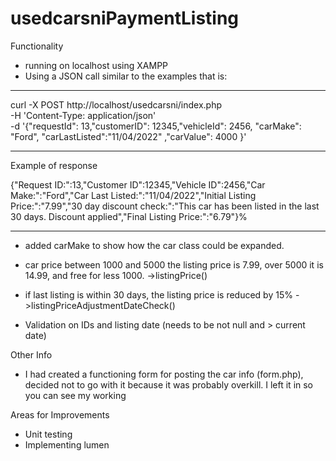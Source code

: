 # usedcarsniPaymentListing

Functionality
- running on localhost using XAMPP
- Using a JSON call similar to the examples that is:
----------------------------------------------------------

curl -X POST http://localhost/usedcarsni/index.php \
   -H 'Content-Type: application/json' \
   -d '{"requestId": 13,"customerID": 12345,"vehicleId": 2456,  "carMake": "Ford", "carLastListed":"11/04/2022" ,"carValue": 4000 }'

----------------------------------------------------------

Example of response

{"Request ID:":13,"Customer ID":12345,"Vehicle ID":2456,"Car Make:":"Ford","Car Last Listed:":"11\/04\/2022","Initial Listing Price:":"7.99","30 day discount check:":"This car has been listed in the last 30 days. Discount applied","Final Listing Price:":"6.79"}%     

-----------------------------------------------------------
- added carMake to show how the car class could be expanded.
- car price between 1000 and 5000 the listing price is 7.99, over 5000 it is 14.99, and free for less 1000.  ->listingPrice() 
- if last listing is within 30 days, the listing price is reduced by 15% ->listingPriceAdjustmentDateCheck()

- Validation on IDs and listing date (needs to be not null and > current date)


Other Info
- I had created a functioning form for posting the car info (form.php), decided not to go with it because it was probably overkill. I left it in so you can see my working

Areas for Improvements
- Unit testing
- Implementing lumen

